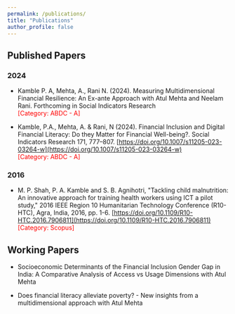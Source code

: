 ```yaml
---
permalink: /publications/
title: "Publications"
author_profile: false
---
```


## Published Papers

### 2024
- Kamble P. A, Mehta, A., Rani N. (2024). Measuring Multidimensional Financial Resilience: An Ex-ante Approach
with Atul Mehta and Neelam Rani. Forthcoming in Social Indicators Research \
<span style="color: red">[Category: ABDC - A]</span>

- Kamble, P.A., Mehta, A. & Rani, N (2024). Financial Inclusion and Digital Financial Literacy: Do they Matter for Financial Well-being?. Social Indicators Research 171, 777–807. [https://doi.org/10.1007/s11205-023-03264-w](https://doi.org/10.1007/s11205-023-03264-w) \
<span style="color: red">[Category: ABDC - A]</span>

### 2016 

- M. P. Shah, P. A. Kamble and S. B. Agnihotri, "Tackling child malnutrition: An innovative approach for training health workers using ICT a pilot study," 2016 IEEE Region 10 Humanitarian Technology Conference (R10-HTC), Agra, India, 2016, pp. 1-6. [https://doi.org/10.1109/R10-HTC.2016.7906811](https://doi.org/10.1109/R10-HTC.2016.7906811) \
<span style="color: red">[Category: Scopus]</span>


## Working Papers
- Socioeconomic Determinants of the Financial Inclusion Gender Gap in India: A Comparative Analysis of Access vs Usage Dimensions with Atul Mehta 


- Does financial literacy alleviate poverty? - New insights from  a multidimensional approach with Atul Mehta 


